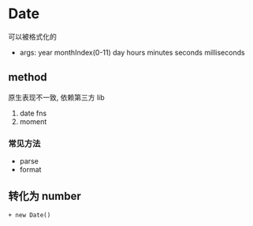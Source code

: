 # Date

可以被格式化的


- args: year monthIndex(0-11) day hours minutes seconds milliseconds

## method

原生表现不一致, 依赖第三方 lib

1. date fns
2. moment

### 常见方法

- parse
- format

## 转化为 number

`+ new Date()`
